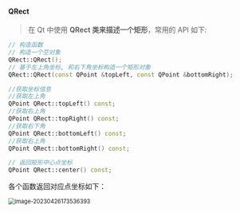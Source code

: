 ####  QRect

> 在 Qt 中使用 **QRect 类来描述一个矩形**，常用的 API 如下:

```c++
// 构造函数
// 构造一个空对象
QRect::QRect();
// 基于左上角坐标, 和右下角坐标构造一个矩形对象
QRect::QRect(const QPoint &topLeft, const QPoint &bottomRight);

//获取坐标信息
//获取左上角
QPoint QRect::topLeft() const;
//获取右上角
QPoint QRect::topRight() const;
//获取右下角
QPoint QRect::bottomLeft() const;
//获取右上角
QPoint QRect::bottomRight() const;

// 返回矩形中心点坐标
QPoint QRect::center() const;

```

各个函数返回对应点坐标如下：

<img src="C:\Users\A\AppData\Roaming\Typora\typora-user-images\image-20230426173536393.png" alt="image-20230426173536393" style="zoom:80%;" />

